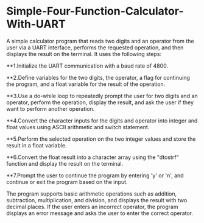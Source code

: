 # Simple-Four-Function-Calculator-With-UART
A simple calculator program that reads two digits and an operator from the user via a UART interface, performs the requested operation, and then displays the result on the terminal. It uses the following steps:

**1.Initialize the UART communication with a baud rate of 4800.

**2.Define variables for the two digits, the operator, a flag for continuing the program, and a float variable for the result of the operation.

**3.Use a do-while loop to repeatedly prompt the user for two digits and an operator, perform the operation, display the result, and ask the user if they want to perform another operation.

**4.Convert the character inputs for the digits and operator into integer and float values using ASCII arithmetic and switch statement.

**5.Perform the selected operation on the two integer values and store the result in a float variable.

**6.Convert the float result into a character array using the "dtostrf" function and display the result on the terminal.

**7.Prompt the user to continue the program by entering 'y' or 'n', and continue or exit the program based on the input.

The program supports basic arithmetic operations such as addition, subtraction, multiplication, and division, and displays the result with two decimal places. If the user enters an incorrect operator, the program displays an error message and asks the user to enter the correct operator.
